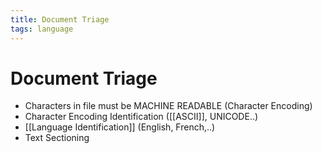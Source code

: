 ```yaml
---
title: Document Triage
tags: language
---
```


# Document Triage
- Characters in file must be MACHINE READABLE (Character Encoding)
- Character Encoding Identification ([[ASCII]], UNICODE..)
- [[Language Identification]] (English, French,..)
- Text Sectioning


































































